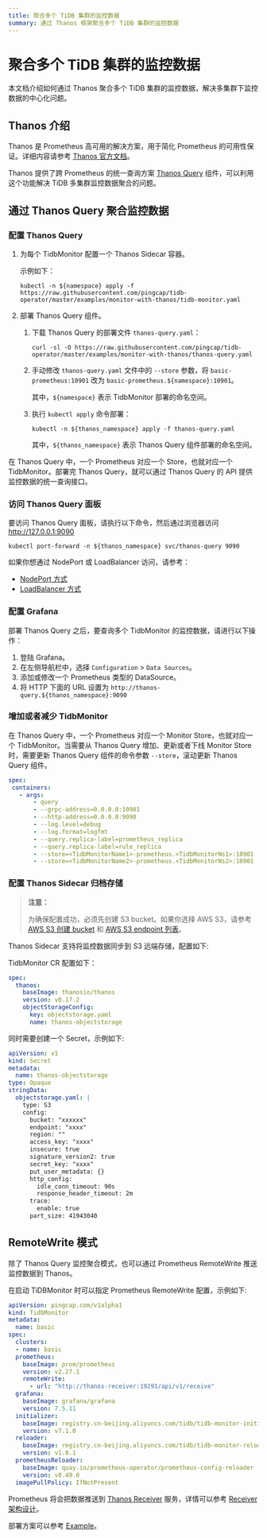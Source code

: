 ```yaml
---
title: 聚合多个 TiDB 集群的监控数据
summary: 通过 Thanos 框架聚合多个 TiDB 集群的监控数据
---
```


# 聚合多个 TiDB 集群的监控数据

本文档介绍如何通过 Thanos 聚合多个 TiDB 集群的监控数据，解决多集群下监控数据的中心化问题。

## Thanos 介绍

Thanos 是 Prometheus 高可用的解决方案，用于简化 Prometheus 的可用性保证。详细内容请参考 [Thanos 官方文档](https://thanos.io/tip/thanos/design.md/)。

Thanos 提供了跨 Prometheus 的统一查询方案 [Thanos Query](https://thanos.io/tip/components/query.md/) 组件，可以利用这个功能解决 TiDB 多集群监控数据聚合的问题。

## 通过 Thanos Query 聚合监控数据

### 配置 Thanos Query

1. 为每个 TidbMonitor 配置一个 Thanos Sidecar 容器。

    示例如下：

    
    ```
    kubectl -n ${namespace} apply -f https://raw.githubusercontent.com/pingcap/tidb-operator/master/examples/monitor-with-thanos/tidb-monitor.yaml
    ```

2. 部署 Thanos Query 组件。

    1. 下载 Thanos Query 的部署文件 `thanos-query.yaml`：

        
        ```
        curl -sl -O https://raw.githubusercontent.com/pingcap/tidb-operator/master/examples/monitor-with-thanos/thanos-query.yaml
        ```

    2. 手动修改 `thanos-query.yaml` 文件中的 `--store` 参数，将 `basic-prometheus:10901` 改为 `basic-prometheus.${namespace}:10901`。

        其中，`${namespace}` 表示 TidbMonitor 部署的命名空间。

    3. 执行 `kubectl apply` 命令部署：

        
        ```
        kubectl -n ${thanos_namespace} apply -f thanos-query.yaml
        ```

        其中，`${thanos_namespace}` 表示 Thanos Query 组件部署的命名空间。

在 Thanos Query 中，一个 Prometheus 对应一个 Store，也就对应一个 TidbMonitor。部署完 Thanos Query，就可以通过 Thanos Query 的 API 提供监控数据的统一查询接口。

### 访问 Thanos Query 面板

要访问 Thanos Query 面板，请执行以下命令，然后通过浏览器访问 <http://127.0.0.1:9090>


```shell
kubectl port-forward -n ${thanos_namespace} svc/thanos-query 9090
```

如果你想通过 NodePort 或 LoadBalancer 访问，请参考：

- [NodePort 方式](access-tidb.md#nodeport)
- [LoadBalancer 方式](access-tidb.md#loadbalancer)

### 配置 Grafana

部署 Thanos Query 之后，要查询多个 TidbMonitor 的监控数据，请进行以下操作：

1. 登陆 Grafana。
2. 在左侧导航栏中，选择 `Configuration` > `Data Sources`。
3. 添加或修改一个 Prometheus 类型的 DataSource。
4. 将 HTTP 下面的 URL 设置为 `http://thanos-query.${thanos_namespace}:9090`

### 增加或者减少 TidbMonitor

在 Thanos Query 中，一个 Prometheus 对应一个 Monitor Store，也就对应一个 TidbMonitor。当需要从 Thanos Query 增加、更新或者下线 Monitor Store 时，需要更新 Thanos Query 组件的命令参数 `--store`，滚动更新 Thanos Query 组件。

```yaml
spec:
 containers:
   - args:
       - query
       - --grpc-address=0.0.0.0:10901
       - --http-address=0.0.0.0:9090
       - --log.level=debug
       - --log.format=logfmt
       - --query.replica-label=prometheus_replica
       - --query.replica-label=rule_replica
       - --store=<TidbMonitorName1>-prometheus.<TidbMonitorNs1>:10901
       - --store=<TidbMonitorName2>-prometheus.<TidbMonitorNs2>:10901
```

### 配置 Thanos Sidecar 归档存储

> **注意：**
>
> 为确保配置成功，必须先创建 S3 bucket。如果你选择 AWS S3，请参考 [AWS S3 创建 bucket](https://docs.aws.amazon.com/AmazonS3/latest/userguide/create-bucket-overview.html) 和 [AWS S3 endpoint 列表](https://docs.aws.amazon.com/general/latest/gr/s3.html)。

Thanos Sidecar 支持将监控数据同步到 S3 远端存储，配置如下:

TidbMonitor CR 配置如下：

```yaml
spec:
  thanos:
    baseImage: thanosio/thanos
    version: v0.17.2
    objectStorageConfig:
      key: objectstorage.yaml
      name: thanos-objectstorage
```

同时需要创建一个 Secret，示例如下:

```yaml
apiVersion: v1
kind: Secret
metadata:
  name: thanos-objectstorage
type: Opaque
stringData:
  objectstorage.yaml: |
    type: S3
    config:
      bucket: "xxxxxx"
      endpoint: "xxxx"
      region: ""
      access_key: "xxxx"
      insecure: true
      signature_version2: true
      secret_key: "xxxx"
      put_user_metadata: {}
      http_config:
        idle_conn_timeout: 90s
        response_header_timeout: 2m
      trace:
        enable: true
      part_size: 41943040
```

## RemoteWrite 模式

除了 Thanos Query 监控聚合模式，也可以通过 Prometheus RemoteWrite 推送监控数据到 Thanos。

在启动 TiDBMonitor 时可以指定 Prometheus RemoteWrite 配置，示例如下:


```yaml
apiVersion: pingcap.com/v1alpha1
kind: TidbMonitor
metadata:
  name: basic
spec:
  clusters:
  - name: basic
  prometheus:
    baseImage: prom/prometheus
    version: v2.27.1
    remoteWrite:
      - url: "http://thanos-receiver:19291/api/v1/receive"
  grafana:
    baseImage: grafana/grafana
    version: 7.5.11
  initializer:
    baseImage: registry.cn-beijing.aliyuncs.com/tidb/tidb-monitor-initializer
    version: v7.1.0
  reloader:
    baseImage: registry.cn-beijing.aliyuncs.com/tidb/tidb-monitor-reloader
    version: v1.0.1
  prometheusReloader:
    baseImage: quay.io/prometheus-operator/prometheus-config-reloader
    version: v0.49.0
  imagePullPolicy: IfNotPresent
```

Prometheus 将会把数据推送到 [Thanos Receiver](https://thanos.io/tip/components/receive.md/) 服务，详情可以参考 [Receiver 架构设计](https://thanos.io/v0.8/proposals/201812_thanos-remote-receive/)。

部署方案可以参考 [Example](https://github.com/pingcap/tidb-operator/tree/master/examples/monitor-prom-remotewrite)。
